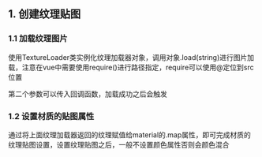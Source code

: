 ## 1. 创建纹理贴图

### 1.1 加载纹理图片

使用TextureLoader类实例化纹理加载器对象，调用对象.load(string)进行图片加载，注意在vue中需要使用require()进行路径指定，require可以使用@定位到src位置

第二个参数可以传入回调函数，加载成功之后会触发

### 1.2 设置材质的贴图属性

通过将上面纹理加载器返回的纹理赋值给material的.map属性，即可完成材质的纹理贴图设置，设置纹理贴图之后，一般不设置颜色属性否则会颜色混合

